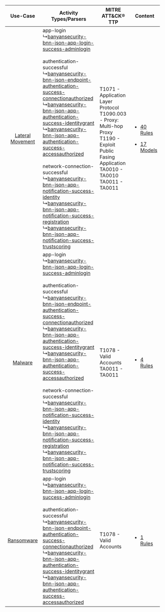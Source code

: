 |    Use-Case    | Activity Types/Parsers    | MITRE ATT&CK® TTP    | Content    |
|:----:| ---- | ---- | ---- |
| [Lateral Movement](../../../UseCases/uc_lateral_movement.md) |  app-login<br> ↳[banyansecurity-bnn-json-app-login-success-adminlogin](Ps/pC_banyansecuritybnnjsonapploginsuccessadminlogin.md)<br><br> authentication-successful<br> ↳[banyansecurity-bnn-json-endpoint-authentication-success-connectionauthorized](Ps/pC_banyansecuritybnnjsonendpointauthenticationsuccessconnectionauthorized.md)<br> ↳[banyansecurity-bnn-json-app-authentication-success-identitygrant](Ps/pC_banyansecuritybnnjsonappauthenticationsuccessidentitygrant.md)<br> ↳[banyansecurity-bnn-json-app-authentication-success-accessauthorized](Ps/pC_banyansecuritybnnjsonappauthenticationsuccessaccessauthorized.md)<br><br> network-connection-successful<br> ↳[banyansecurity-bnn-json-app-notification-success-identity](Ps/pC_banyansecuritybnnjsonappnotificationsuccessidentity.md)<br> ↳[banyansecurity-bnn-json-app-notification-success-registration](Ps/pC_banyansecuritybnnjsonappnotificationsuccessregistration.md)<br> ↳[banyansecurity-bnn-json-app-notification-success-trustscoring](Ps/pC_banyansecuritybnnjsonappnotificationsuccesstrustscoring.md)<br> | T1071 - Application Layer Protocol<br>T1090.003 - Proxy: Multi-hop Proxy<br>T1190 - Exploit Public Fasing Application<br>TA0010 - TA0010<br>TA0011 - TA0011<br> | [<ul><li>40 Rules</li></ul><ul><li>17 Models</li></ul>](RM/r_m_banyan_security_banyan_security_Lateral_Movement.md) |
|          [Malware](../../../UseCases/uc_malware.md)          |  app-login<br> ↳[banyansecurity-bnn-json-app-login-success-adminlogin](Ps/pC_banyansecuritybnnjsonapploginsuccessadminlogin.md)<br><br> authentication-successful<br> ↳[banyansecurity-bnn-json-endpoint-authentication-success-connectionauthorized](Ps/pC_banyansecuritybnnjsonendpointauthenticationsuccessconnectionauthorized.md)<br> ↳[banyansecurity-bnn-json-app-authentication-success-identitygrant](Ps/pC_banyansecuritybnnjsonappauthenticationsuccessidentitygrant.md)<br> ↳[banyansecurity-bnn-json-app-authentication-success-accessauthorized](Ps/pC_banyansecuritybnnjsonappauthenticationsuccessaccessauthorized.md)<br><br> network-connection-successful<br> ↳[banyansecurity-bnn-json-app-notification-success-identity](Ps/pC_banyansecuritybnnjsonappnotificationsuccessidentity.md)<br> ↳[banyansecurity-bnn-json-app-notification-success-registration](Ps/pC_banyansecuritybnnjsonappnotificationsuccessregistration.md)<br> ↳[banyansecurity-bnn-json-app-notification-success-trustscoring](Ps/pC_banyansecuritybnnjsonappnotificationsuccesstrustscoring.md)<br> | T1078 - Valid Accounts<br>TA0011 - TA0011<br>    | [<ul><li>4 Rules</li></ul>](RM/r_m_banyan_security_banyan_security_Malware.md)    |
|       [Ransomware](../../../UseCases/uc_ransomware.md)       |  app-login<br> ↳[banyansecurity-bnn-json-app-login-success-adminlogin](Ps/pC_banyansecuritybnnjsonapploginsuccessadminlogin.md)<br><br> authentication-successful<br> ↳[banyansecurity-bnn-json-endpoint-authentication-success-connectionauthorized](Ps/pC_banyansecuritybnnjsonendpointauthenticationsuccessconnectionauthorized.md)<br> ↳[banyansecurity-bnn-json-app-authentication-success-identitygrant](Ps/pC_banyansecuritybnnjsonappauthenticationsuccessidentitygrant.md)<br> ↳[banyansecurity-bnn-json-app-authentication-success-accessauthorized](Ps/pC_banyansecuritybnnjsonappauthenticationsuccessaccessauthorized.md)<br>    | T1078 - Valid Accounts<br>    | [<ul><li>1 Rules</li></ul>](RM/r_m_banyan_security_banyan_security_Ransomware.md)    |